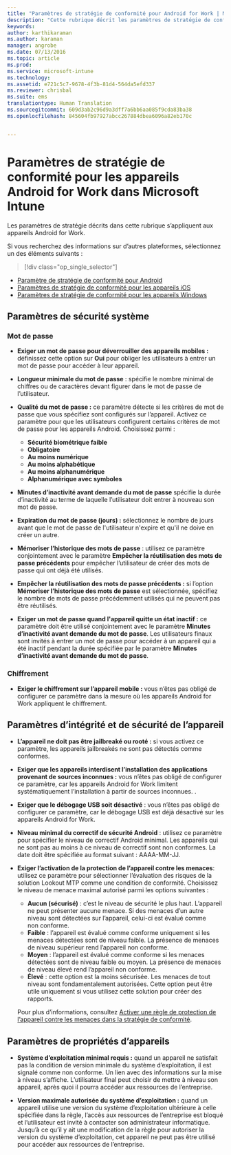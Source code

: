 ```yaml
---
title: "Paramètres de stratégie de conformité pour Android for Work | Microsoft Intune"
description: "Cette rubrique décrit les paramètres de stratégie de conformité d’appareil pour les appareils Android compatibles avec Android for Work."
keywords: 
author: karthikaraman
ms.author: karaman
manager: angrobe
ms.date: 07/13/2016
ms.topic: article
ms.prod: 
ms.service: microsoft-intune
ms.technology: 
ms.assetid: e721c5c7-9678-4f3b-81d4-564da5efd337
ms.reviewer: chrisbal
ms.suite: ems
translationtype: Human Translation
ms.sourcegitcommit: 609d3ab2c96d9a3dff7a6bb6aa085f9cda83ba38
ms.openlocfilehash: 845604fb97927abcc267884dbea6096a82eb170c


---
```



# Paramètres de stratégie de conformité pour les appareils Android for Work dans Microsoft Intune

Les paramètres de stratégie décrits dans cette rubrique s’appliquent aux appareils Android for Work.

Si vous recherchez des informations sur d’autres plateformes, sélectionnez un des éléments suivants :
> [!div class="op_single_selector"]
- [Paramètre de stratégie de conformité pour Android](android-compliance-policy-settings-in-microsoft-intune.md)
- [Paramètres de stratégie de conformité pour les appareils iOS](ios-compliance-policy-settings-in-microsoft-intune.md)
- [Paramètres de stratégie de conformité pour les appareils Windows](windows-compliance-policy-settings-in-microsoft-intune.md)

## Paramètres de sécurité système
### Mot de passe
- **Exiger un mot de passe pour déverrouiller des appareils mobiles :** définissez cette option sur **Oui** pour obliger les utilisateurs à entrer un mot de passe pour accéder à leur appareil.

-  **Longueur minimale du mot de passe** : spécifie le nombre minimal de chiffres ou de caractères devant figurer dans le mot de passe de l’utilisateur.

- **Qualité du mot de passe :** ce paramètre détecte si les critères de mot de passe que vous spécifiez sont configurés sur l’appareil. Activez ce paramètre pour que les utilisateurs configurent certains critères de mot de passe pour les appareils Android. Choisissez parmi :
  -   **Sécurité biométrique faible**
  - **Obligatoire**
  -   **Au moins numérique**
  -   **Au moins alphabétique**
  -   **Au moins alphanumérique**
  -   **Alphanumérique avec symboles**

- **Minutes d’inactivité avant demande du mot de passe** spécifie la durée d’inactivité au terme de laquelle l’utilisateur doit entrer à nouveau son mot de passe.

- **Expiration du mot de passe (jours) :** sélectionnez le nombre de jours avant que le mot de passe de l'utilisateur n'expire et qu'il ne doive en créer un autre.

- **Mémoriser l’historique des mots de passe** : utilisez ce paramètre conjointement avec le paramètre **Empêcher la réutilisation des mots de passe précédents** pour empêcher l’utilisateur de créer des mots de passe qui ont déjà été utilisés.

- **Empêcher la réutilisation des mots de passe précédents :** si l’option **Mémoriser l’historique des mots de passe** est sélectionnée, spécifiez le nombre de mots de passe précédemment utilisés qui ne peuvent pas être réutilisés.

- **Exiger un mot de passe quand l'appareil quitte un état inactif :** ce paramètre doit être utilisé conjointement avec le paramètre **Minutes d’inactivité avant demande du mot de passe**. Les utilisateurs finaux sont invités à entrer un mot de passe pour accéder à un appareil qui a été inactif pendant la durée spécifiée par le paramètre **Minutes d’inactivité avant demande du mot de passe**.

### Chiffrement
- **Exiger le chiffrement sur l’appareil mobile :** vous n’êtes pas obligé de configurer ce paramètre dans la mesure où les appareils Android for Work appliquent le chiffrement.

## Paramètres d’intégrité et de sécurité de l’appareil

- **L’appareil ne doit pas être jailbreaké ou rooté :** si vous activez ce paramètre, les appareils jailbreakés ne sont pas détectés comme conformes.
- **Exiger que les appareils interdisent l’installation des applications provenant de sources inconnues :** vous n’êtes pas obligé de configurer ce paramètre, car les appareils Android for Work limitent systématiquement l’installation à partir de sources inconnues. .  

- **Exiger que le débogage USB soit désactivé** : vous n’êtes pas obligé de configurer ce paramètre, car le débogage USB est déjà désactivé sur les appareils Android for Work.

- **Niveau minimal du correctif de sécurité Android** : utilisez ce paramètre pour spécifier le niveau de correctif Android minimal.  Les appareils qui ne sont pas au moins à ce niveau de correctif sont non conformes. La date doit être spécifiée au format suivant : AAAA-MM-JJ.
- **Exiger l’activation de la protection de l’appareil contre les menaces**: utilisez ce paramètre pour sélectionner l’évaluation des risques de la solution Lookout MTP comme une condition de conformité. Choisissez le niveau de menace maximal autorisé parmi les options suivantes :

  - **Aucun (sécurisé)** : c’est le niveau de sécurité le plus haut. L’appareil ne peut présenter aucune menace. Si des menaces d’un autre niveau sont détectées sur l’appareil, celui-ci est évalué comme non conforme.
  - **Faible** : l’appareil est évalué comme conforme uniquement si les menaces détectées sont de niveau faible. La présence de menaces de niveau supérieur rend l’appareil non conforme.
  - **Moyen** : l’appareil est évalué comme conforme si les menaces détectées sont de niveau faible ou moyen. La présence de menaces de niveau élevé rend l’appareil non conforme.
  - **Élevé** : cette option est la moins sécurisée. Les menaces de tout niveau sont fondamentalement autorisées. Cette option peut être utile uniquement si vous utilisez cette solution pour créer des rapports.

  Pour plus d’informations, consultez [Activer une règle de protection de l’appareil contre les menaces dans la stratégie de conformité](enable-device-threat-protection-rule-in-compliance-policy.md).

## Paramètres de propriétés d’appareils
- **Système d’exploitation minimal requis :** quand un appareil ne satisfait pas la condition de version minimale du système d’exploitation, il est signalé comme non conforme.
  Un lien avec des informations sur la mise à niveau s’affiche. L’utilisateur final peut choisir de mettre à niveau son appareil, après quoi il pourra accéder aux ressources de l’entreprise.

- **Version maximale autorisée du système d’exploitation :** quand un appareil utilise une version du système d’exploitation ultérieure à celle spécifiée dans la règle, l’accès aux ressources de l’entreprise est bloqué et l’utilisateur est invité à contacter son administrateur informatique. Jusqu’à ce qu’il y ait une modification de la règle pour autoriser la version du système d’exploitation, cet appareil ne peut pas être utilisé pour accéder aux ressources de l’entreprise.



<!--HONumber=Oct16_HO2-->


